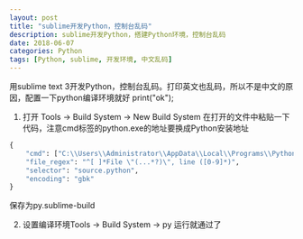 ```yaml
---
layout: post
title: "sublime开发Python，控制台乱码"
description: sublime开发Python，搭建Python环境，控制台乱码
date: 2018-06-07
categories: Python
tags: [Python, sublime, 开发环境, 中文乱码]
---
```



用sublime text 3开发Python，控制台乱码。打印英文也乱码，所以不是中文的原因，配置一下python编译环境就好
print("ok");

1.  打开 Tools -> Build System -> New Build System
在打开的文件中粘贴一下代码，注意cmd标签的python.exe的地址要换成Python安装地址
~~~python
{
	"cmd": ["C:\\Users\\Administrator\\AppData\\Local\\Programs\\Python\\Python37\\python.exe", "-u", "$file"],
    "file_regex": "^[ ]*File \"(...*?)\", line ([0-9]*)",
    "selector": "source.python",
    "encoding": "gbk"
}
~~~
保存为py.sublime-build

2.  设置编译环境Tools -> Build System -> py
运行就通过了






